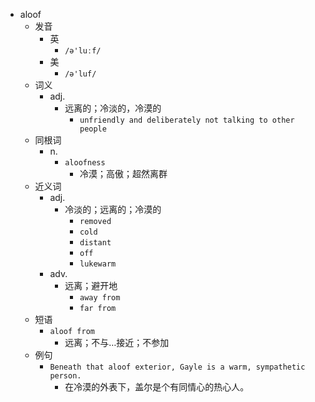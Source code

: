 - aloof
  - 发音
    - 英
      - `/ə'luːf/`
    - 美
      - `/ə'luf/`
  - 词义
    - adj.
      - 远离的；冷淡的，冷漠的
        - `unfriendly and deliberately not talking to other people`
  - 同根词
    - n.
      - `aloofness`
        - 冷漠；高傲；超然离群
  - 近义词
    - adj.
      - 冷淡的；远离的；冷漠的
        - `removed`
        - `cold`
        - `distant`
        - `off`
        - `lukewarm`
    - adv.
      - 远离；避开地
        - `away from`
        - `far from`
  - 短语
    - `aloof from`
      - 远离；不与…接近；不参加 
  - 例句
    - `Beneath that aloof exterior, Gayle is a warm, sympathetic person.`
      - 在冷漠的外表下，盖尔是个有同情心的热心人。

